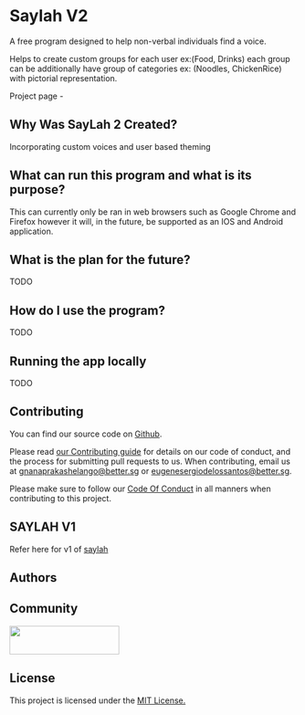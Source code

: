 # Saylah V2

A free program designed to help non-verbal individuals find a voice.

Helps to create custom groups for each user ex:(Food, Drinks) each group can be additionally have group of categories ex: (Noodles, ChickenRice) with pictorial representation. 

Project page - 

## Why Was SayLah 2 Created?
Incorporating custom voices and user based theming

## What can run this program and what is its purpose?

This can currently only be ran in web browsers such as Google Chrome and Firefox however it will, in the future, be supported as an IOS and Android application.

## What is the plan for the future?
TODO

## How do I use the program?
TODO


## Running the app locally
 TODO

## Contributing

You can find our source code on [Github]([https://github.com/bettersg/saylah](https://github.com/bettersg/saylah-v2)).

Please read [our Contributing guide](/.github/CONTRIBUTING.md) for details on our code of conduct, and the process for submitting pull requests to us. When contributing, email us at [gnanaprakashelango@better.sg](mailto:gnanaprakashelango@better.sg) or [eugenesergiodelossantos@better.sg](mailto:eugenesergiodelossantos@better.sg).

Please make sure to follow our [Code Of Conduct](/.github/CODE_OF_CONDUCT.md) in all manners when contributing to this project.

## SAYLAH V1

Refer here for v1 of [saylah](https://github.com/bettersg/saylah)

## Authors


## Community

<a href="https://better.sg/join.html">
  <img width="192.35" height="50" src="https://better.sg/wp-content/uploads/2020/12/betterwordlogo@0.5x.png" />
</a>

## License

This project is licensed under the [MIT License.](LICENSE.md)
